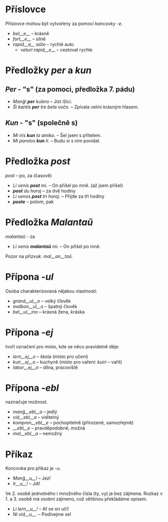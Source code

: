 # Příslovce

Příslovce mohou být vytvořeny za pomoci koncovky *-e*.

- *bel__e__*   – krásně
- *fort__e__*  – silně
- *rapid__a__ aŭto*   – rychlé auto
	- *veturi rapid__e__*   – cestovat rychle


# Předložky *per* a *kun*

## *Per* - "s" (za pomoci, předložka 7. pádu)

- *Manĝi __per__ kulero* – Jíst lžící.
- *Ŝi kantis __per__ tre bela voĉo.* – Zpívala velmi krásným hlasem.
 
## *Kun* - "s" (společně s)        

- *Mi iris __kun__ la amiko.*    – Šel jsem s přítelem.
- *Mi parolos __kun__ li.*       – Budu si s ním povídat.



# Předložka *post*

*post* – po, za (časově)

- *Li venis __post__ mi.*   – On přišel po mně. (až jsem přišel)
- *__post__ du horoj* – za dvě hodiny
- *Li venos __post__ tri horoj.* – Přijde za tři hodiny
- *__poste__* – potom, pak


# Předložka *Malantaŭ*

*malantaŭ* - za

- *Li venis __malantaŭ__ mi.* – On přišel po mně.  

Pozor na přízvuk: *mal__an__taŭ*.
 
# Přípona *-ul*

Osoba charakterizovaná nějakou vlastností:

- *grand__ul__o*  – velký člověk
- *malbon__ul__o* – špatný člověk
- *bel__ul__ino*  – krásná žena, kráska

 

# Přípona *-ej*

tvoří označení pro místo, kde se něco pravidelně děje:

- *lern__ej__o*  – škola (místo pro učení)
- *kuir__ej__o*  – kuchyně (místo pro vaření: *kuiri* – vařit)
- *labor__ej__o* – dílna, pracoviště
 

# Přípona *-ebl*

naznačuje možnost.

- *manĝ__ebl__a* – jedlý
- *vid__ebl__a* – viditelný
- *kompren__ebl__e* – pochopitelně (přirozeně, samozřejmě)
- *__ebl__e* – pravděpodobně, možná
- *mal__ebl__a* – nemožný


# Příkaz

Koncovka pro příkaz je *-u*.

- *Manĝ__u__!*   – Jez!
- *Ir__u__!*   – Jdi!

Ve 2. osobě jednotného i množného čísla (ty, vy) je bez zájmena. Rozkaz v 1. a 3. osobě má osobní zájmeno, což většinou překládáme opisem.
- *Li lern__u__!* – Ať se on učí! 
- *Ni vid__u__.*  – Podívejme se!
 
